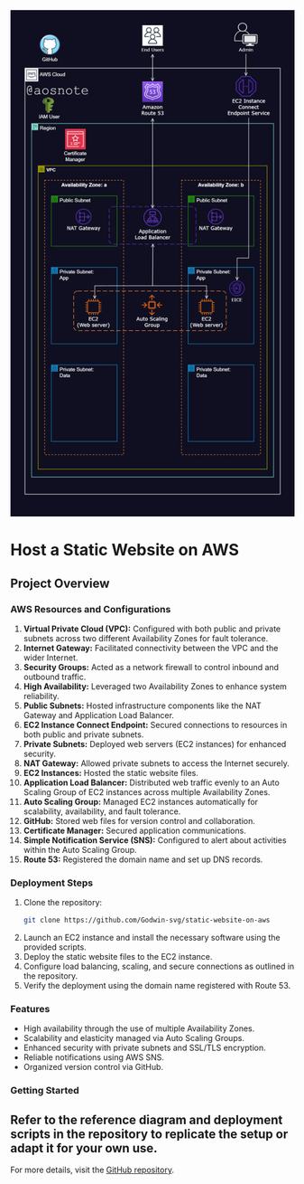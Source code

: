 ![Alt text ](/Host_a_Static_Website_on_AWS.png)


# Host a Static Website on AWS
## **Project Overview**
### **AWS Resources and Configurations**

1. **Virtual Private Cloud (VPC):** Configured with both public and private subnets across two different Availability Zones for fault tolerance.
2. **Internet Gateway:** Facilitated connectivity between the VPC and the wider Internet.
3. **Security Groups:** Acted as a network firewall to control inbound and outbound traffic.
4. **High Availability:** Leveraged two Availability Zones to enhance system reliability.
5. **Public Subnets:** Hosted infrastructure components like the NAT Gateway and Application Load Balancer.
6. **EC2 Instance Connect Endpoint:** Secured connections to resources in both public and private subnets.
7. **Private Subnets:** Deployed web servers (EC2 instances) for enhanced security.
8. **NAT Gateway:** Allowed private subnets to access the Internet securely.
9. **EC2 Instances:** Hosted the static website files.
10. **Application Load Balancer:** Distributed web traffic evenly to an Auto Scaling Group of EC2 instances across multiple Availability Zones.
11. **Auto Scaling Group:** Managed EC2 instances automatically for scalability, availability, and fault tolerance.
12. **GitHub:** Stored web files for version control and collaboration.
13. **Certificate Manager:** Secured application communications.
14. **Simple Notification Service (SNS):** Configured to alert about activities within the Auto Scaling Group.
15. **Route 53:** Registered the domain name and set up DNS records.

### **Deployment Steps**

1. Clone the repository:
   ```bash
   git clone https://github.com/Godwin-svg/static-website-on-aws
   ```
2. Launch an EC2 instance and install the necessary software using the provided scripts.
3. Deploy the static website files to the EC2 instance.
4. Configure load balancing, scaling, and secure connections as outlined in the repository.
5. Verify the deployment using the domain name registered with Route 53.

### **Features**
- High availability through the use of multiple Availability Zones.
- Scalability and elasticity managed via Auto Scaling Groups.
- Enhanced security with private subnets and SSL/TLS encryption.
- Reliable notifications using AWS SNS.
- Organized version control via GitHub.

### **Getting Started**
Refer to the reference diagram and deployment scripts in the repository to replicate the setup or adapt it for your own use.
---
For more details, visit the [GitHub repository](https://github.com/Godwin-svg/static-website-on-aws).

